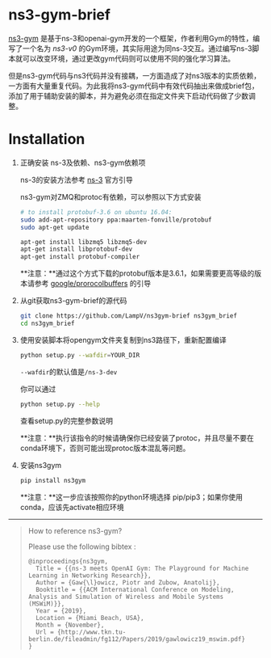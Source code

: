 # ns3-gym-brief

[ns3-gym](https://github.com/tkn-tub/ns3-gym) 是基于ns-3和openai-gym开发的一个框架，作者利用Gym的特性，编写了一个名为 *ns3-v0* 的Gym环境，其实际用途为同ns-3交互。通过编写ns-3脚本就可以改变环境，通过更改gym代码则可以使用不同的强化学习算法。

但是ns3-gym代码与ns3代码并没有接耦，一方面造成了对ns3版本的实质依赖，一方面有大量重复代码。为此我将ns3-gym代码中有效代码抽出来做成brief包，添加了用于辅助安装的脚本，并为避免必须在指定文件夹下启动代码做了少数调整。

Installation
============

1. 正确安装 ns-3及依赖、ns3-gym依赖项

   ns-3的安装方法参考 [ns-3](https://www.nsnam.org/wiki/Installation#Installation) 官方引导

   ns3-gym对ZMQ和protoc有依赖，可以参照以下方式安装

   ```bash
   # to install protobuf-3.6 on ubuntu 16.04:
   sudo add-apt-repository ppa:maarten-fonville/protobuf
   sudo apt-get update
   
   apt-get install libzmq5 libzmq5-dev
   apt-get install libprotobuf-dev
   apt-get install protobuf-compiler
   ```

   

   **注意：**通过这个方式下载的protobuf版本是3.6.1，如果需要更高等级的版本请参考 [google/prorocolbuffers](google/prorocolbuffers) 的引导

   

2. 从git获取ns3-gym-brief的源代码

   ```bash
   git clone https://github.com/LampV/ns3gym-brief ns3gym_brief
   cd ns3gym_brief
   ```

   

3. 使用安装脚本将opengym文件夹复制到ns3路径下，重新配置编译

   ```bash
   python setup.py --wafdir=YOUR_DIR
   ```

   `--wafdir`的默认值是`/ns-3-dev`

   你可以通过

   ```bash
   python setup.py --help
   ```

   查看setup.py的完整参数说明

   **注意：**执行该指令的时候请确保你已经安装了protoc，并且尽量不要在conda环境下，否则可能出现protoc版本混乱等问题。

   

4. 安装ns3gym

   ```bash
   pip install ns3gym
   ```

   **注意：**这一步应该按照你的python环境选择 pip/pip3；如果你使用conda，应该先activate相应环境



---



> How to reference ns3-gym?
>
> Please use the following bibtex :
>
> ```
> @inproceedings{ns3gym,
>   Title = {{ns-3 meets OpenAI Gym: The Playground for Machine Learning in Networking Research}},
>   Author = {Gaw{\l}owicz, Piotr and Zubow, Anatolij},
>   Booktitle = {{ACM International Conference on Modeling, Analysis and Simulation of Wireless and Mobile Systems (MSWiM)}},
>   Year = {2019},
>   Location = {Miami Beach, USA},
>   Month = {November},
>   Url = {http://www.tkn.tu-berlin.de/fileadmin/fg112/Papers/2019/gawlowicz19_mswim.pdf}
> }
> ```



